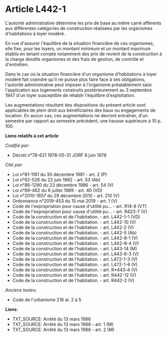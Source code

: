 # Article L442-1

L'autorité administrative détermine les prix de base au mètre carré afférents aux différentes catégories de construction
réalisées par les organismes d'habitations à loyer modéré.

En vue d'assurer l'équilibre de la situation financière de ces organismes, elle fixe, pour les loyers, un montant minimum et
un montant maximum établis en tenant compte notamment des prix de revient de la construction à la charge desdits organismes
et des frais de gestion, de contrôle et d'entretien.

Dans le cas où la situation financière d'un organisme d'habitations à loyer modéré fait craindre qu'il ne puisse plus faire
face à ses obligations, l'autorité administrative peut imposer à l'organisme préalablement saisi l'application aux logements
construits postérieurement au 3 septembre 1947 d'un loyer susceptible de rétablir l'équilibre d'exploitation.

Les augmentations résultant des dispositions du présent article sont applicables de plein droit aux bénéficiaires des baux ou
engagements de location. En aucun cas, ces augmentations ne devront entraîner, d'un semestre par rapport au semestre
précédent, une hausse supérieure à 10 p. 100.

**Liens relatifs à cet article**

_Codifié par_:

  - Décret n°78-621 1978-05-31 JORF 8 juin 1978

_Cité par_:

  - Loi n°81-1161 du 30 décembre 1981 - art. 2 (P)
  - Loi n°82-526 du 22 juin 1982 - art. 53 (Ab)
  - Loi n°86-1290 du 23 décembre 1986 - art. 54 (V)
  - Loi n°89-462 du 6 juillet 1989 - art. 40 (VD)
  - Loi n°2010-1657 du 29 décembre 2010 - art. 210 (V)
  - Ordonnance n°2019-453 du 15 mai 2019 - art. 1 (V)
  - Code de l'expropriation pour cause d'utilité pu... - art. R14-8 (VT)
  - Code de l'expropriation pour cause d'utilité pu... - art. R423-7 (V)
  - Code de la construction et de l'habitation. - art. L442-1-1 (VD)
  - Code de la construction et de l'habitation. - art. L442-10 (V)
  - Code de la construction et de l'habitation. - art. L442-2 (V)
  - Code de la construction et de l'habitation. - art. L442-5 (Ab)
  - Code de la construction et de l'habitation. - art. L442-8-1 (V)
  - Code de la construction et de l'habitation. - art. L442-8-4 (V)
  - Code de la construction et de l'habitation. - art. L443-14 (M)
  - Code de la construction et de l'habitation. - art. L443-6-3 (V)
  - Code de la construction et de l'habitation. - art. L472-1-3 (V)
  - Code de la construction et de l'habitation. - art. L472-1-6 (V)
  - Code de la construction et de l'habitation. - art. R*443-4 (V)
  - Code de la construction et de l'habitation. - art. R442-12 (V)
  - Code de la construction et de l'habitation. - art. R442-2 (V)

_Anciens textes_:

  - Code de l'urbanisme 216 al. 2 à 5

**Liens**:

  - TXT_SOURCE: Arrêté du 13 mars 1986
  - TXT_SOURCE: Arrêté du 13 mars 1986 - art. 1 (M)
  - TXT_SOURCE: Arrêté du 13 mars 1986 - art. 2 (M)
